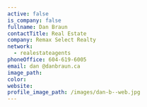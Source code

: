 ```yaml
---
active: false
is_company: false
fullname: Dan Braun
contactTitle: Real Estate
company: Remax Select Realty
network:
  - realestateagents
phoneOffice: 604-619-6005
email: dan @danbraun.ca
image_path:
color:
website:
profile_image_path: /images/dan-b--web.jpg
---
```



